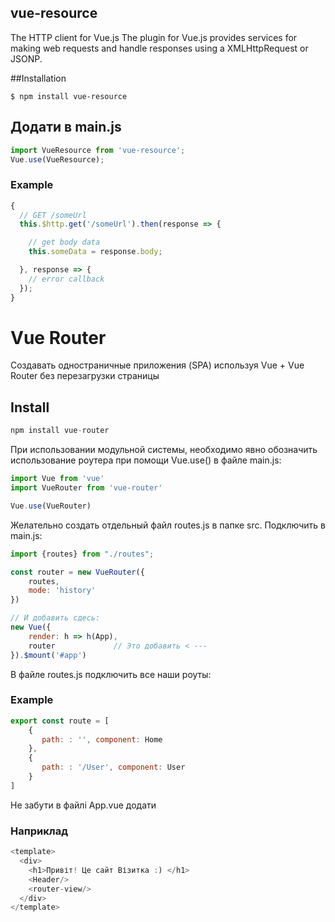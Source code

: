 ## vue-resource
The HTTP client for Vue.js
The plugin for Vue.js provides services for making web requests and handle responses using a XMLHttpRequest or JSONP.

##Installation

`$ npm install vue-resource`

## Додати в main.js

```js
import VueResource from 'vue-resource';
Vue.use(VueResource);
```

### Example
```js
{
  // GET /someUrl
  this.$http.get('/someUrl').then(response => {

    // get body data
    this.someData = response.body;

  }, response => {
    // error callback
  });
}
```

# Vue Router

Создавать одностраничные приложения (SPA) используя Vue + Vue Router без перезагрузки страницы

## Install

```js
npm install vue-router
```
При использовании модульной системы, необходимо явно обозначить использование роутера при помощи Vue.use() в файле main.js: 
```js
import Vue from 'vue'
import VueRouter from 'vue-router'

Vue.use(VueRouter)
```
Желательно создать отдельный файл routes.js в папке src. Подключить в main.js:

```js
import {routes} from "./routes";

const router = new VueRouter({
    routes,
    mode: 'history'
})

// И добавить сдесь:
new Vue({
    render: h => h(App),
    router             // Это добавить < ---
}).$mount('#app') 
```
 
В файле routes.js подключить все наши роуты:

### Example
```js
export const route = [
    {
       path: : '', component: Home        
    },
    {
       path: : '/User', component: User        
    }
]
```

Не забути в файлі App.vue додати <router-view/>
### Наприклад
```js
<template>
  <div>
    <h1>Привіт! Це сайт Візитка :) </h1>
    <Header/>
    <router-view/>
  </div>
</template>
```
